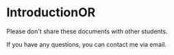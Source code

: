 # IntroductionOR

Please don't share these documents with other students.

If you have any questions, you can contact me via email.
